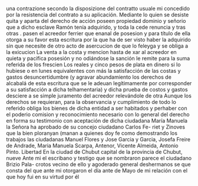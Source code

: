 una contrazione secondo la disposizione del contratto usuale
mi concedido
por la
resistencia del contrato a su aplicación. Mediante lo quien se desiste quita y aparta del derecho de acción poseen propiedad dominio y señorio que a dicho esclave Ramón tenía adquirido, y toda la cede renuncia y tras otras .
pasen el acreedor ferrier que enanal de posesion y para
título de ella otorga a su favor esta escritura por la que ha
de ser visto haber la adquirido sin que necesite de otro acto
de asercucion de que lo feleyga y se obliga a la exicucion
La venta a la costa y mencion hasta de xar al acreedor en quieta y pacifica posesión y no odiándose la sanción le remite para la suma referida de los frescien
Los reales y cinco pesos de plata en dinero si lo hubiese o en lunes equivalentes con más la satisfacción de las costas y gastos desuncertidumbre (y agravar abundamiento los derechos de alcabalá de esta escritura que se le adeuan
legítimamente por corresponder a su satisfacción a dicha
telhamentaria) y dicha prueba de costos y gastos desciere
a se simple juramento del acreedor relevándole de otra
Aunque los derechos se requieran, para la observancia y cumplimiento de todo lo referido obliga los bienes de dicha entidad a ser habitados y perhaber con el poderio comision y reconocimiento necesario con lo general del derecho en forma
su testimonio con aceptación de dicha ciudadana María Manuela la Señora ha aprobado de su concejo ciudadano Carlos Fe- riet y Zinoves que la bien ploranyan (manan a quienes doy fe como demostrando los trabajos las ciudadanas Manuel Flores y
Jose Garcia y Garcia, Josefa Freire de Andrade, Maria Manuela Scarpa, Antenor, Vicente Almeida, Antonio Pinto.
Libertad
En la ciudad de Chubut capital de la provincia de Chubut, nueve
Ante mi el escribano y testigo que se nombraron parece el ciudadano Brizio Pala- crotos vecino de ello y agoderado general deshermanos se que consta del que ante mi otorgaron el día ante de Mayo de
mi relación con el que hoy fui en su virtud por él